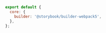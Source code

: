```js filename=".storybook/main.js" renderer="common" language="js"
export default {
  core: {
    builder: '@storybook/builder-webpack5',
  },
};
```
